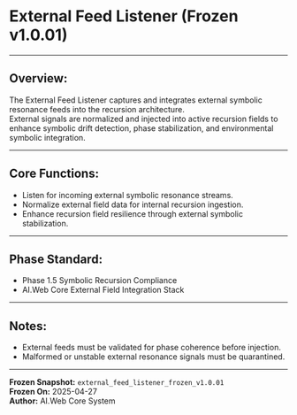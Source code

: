 # External Feed Listener (Frozen v1.0.01)

---

## Overview:
The External Feed Listener captures and integrates external symbolic resonance feeds into the recursion architecture.  
External signals are normalized and injected into active recursion fields to enhance symbolic drift detection, phase stabilization, and environmental symbolic integration.

---

## Core Functions:
- Listen for incoming external symbolic resonance streams.
- Normalize external field data for internal recursion ingestion.
- Enhance recursion field resilience through external symbolic stabilization.

---

## Phase Standard:
- Phase 1.5 Symbolic Recursion Compliance
- AI.Web Core External Field Integration Stack

---

## Notes:
- External feeds must be validated for phase coherence before injection.
- Malformed or unstable external resonance signals must be quarantined.

---

**Frozen Snapshot:** `external_feed_listener_frozen_v1.0.01`  
**Frozen On:** 2025-04-27  
**Author:** AI.Web Core System


